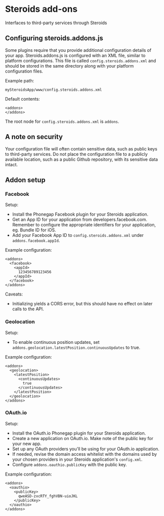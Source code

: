 # Steroids add-ons

Interfaces to third-party services through Steroids

## Configuring steroids.addons.js

Some plugins require that you provide additional configuration details of your app. Steroids.addons.js is configured with an XML file, similar to platform configurations. This file is called `config.steroids.addons.xml` and should be stored in the same directory along with your platform configuration files.

Example path:

    mySteroidsApp/www/config.steroids.addons.xml

Default contents:

    <addons>
    </addons>

The root node for `config.steroids.addons.xml` is `addons`.

## A note on security

Your configuration file will often contain sensitive data, such as public keys to third-party services. Do not place the configuration file to a publicly available location, such as a public Github repository, with its sensitive data intact.

## Addon setup

### Facebook

Setup:

- Install the Phonegap Facebook plugin for your Steroids application.
- Get an App ID for your application from developers.facebook.com. Remember to configure the appropriate identifiers for your application, eg. Bundle ID for iOS.
- Add your Facebook App ID to `config.steroids.addons.xml` under `addons.facebook.appId`.

Example configuration:

    <addons>
      <facebook>
        <appId>
          123456789123456
        </appId>
      </facebook>
    </addons>

Caveats:

- Initializing yields a CORS error, but this should have no effect on later calls to the API.

### Geolocation

Setup:

- To enable continuous position updates, set `addons.geolocation.latestPosition.continuousUpdates` to true.

Example configuration:

    <addons>
      <geolocation>
        <latestPosition>
          <continuousUpdates>
            true
          </continuousUpdates>
        </latestPosition>
      </geolocation>
    </addons>

### OAuth.io

Setup:

- Install the OAuth.io Phonegap plugin for your Steroids application.
- Create a new application on OAuth.io. Make note of the public key for your new app.
- Set up any OAuth providers you'll be using for your OAuth.io application.
- If needed, revise the domain access whitelist with the domains used by your chosen providers in your Steroids application's `config.xml`.
- Configure `addons.oauthio.publicKey` with the public key.

Example configuration:

    <addons>
      <oauthio>
        <publicKey>
          qweASD-zxcRTY_fghVBN-uioJKL
        </publicKey>
      </oauthio>
    </addons>
